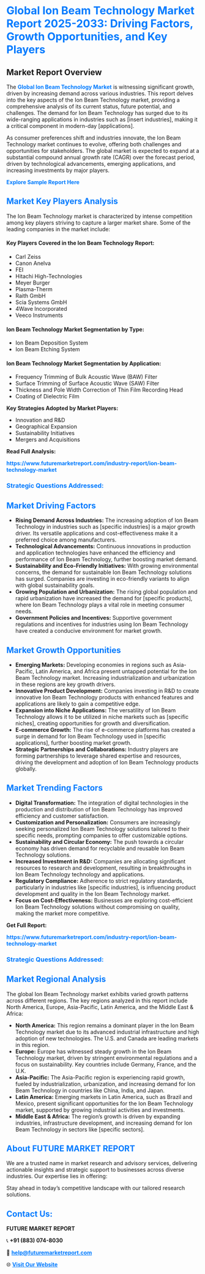 <h1 style="color: #007BFF;">Global Ion Beam Technology Market Report 2025-2033: Driving Factors, Growth Opportunities, and Key Players</h1>

<section id="overview">
<h2>Market Report Overview</h2>
<p>The <a href="https://www.futuremarketreport.com/industry-report/ion-beam-technology-market" style="color: #007BFF; text-decoration: none;"><strong>Global Ion Beam Technology Market</strong></a> is witnessing significant growth, driven by increasing demand across various industries. This report delves into the key aspects of the Ion Beam Technology market, providing a comprehensive analysis of its current status, future potential, and challenges. The demand for Ion Beam Technology has surged due to its wide-ranging applications in industries such as [insert industries], making it a critical component in modern-day [applications].</p>
<p>As consumer preferences shift and industries innovate, the Ion Beam Technology market continues to evolve, offering both challenges and opportunities for stakeholders. The global market is expected to expand at a substantial compound annual growth rate (CAGR) over the forecast period, driven by technological advancements, emerging applications, and increasing investments by major players.</p>
</section>

<section id="overview">
<p><a href="https://www.futuremarketreport.com/request-sample/reportId=57157" style="color: #007BFF; text-decoration: none;"><strong>Explore Sample Report Here</strong></a></p>
</section>

<section id="key-players">
<h2 style="color: #007BFF;">Market Key Players Analysis</h2>
<p>The Ion Beam Technology market is characterized by intense competition among key players striving to capture a larger market share. Some of the leading companies in the market include:</p>
<h4>Key Players Covered in the Ion Beam Technology Report:</h4>
<ul><li>Carl Zeiss</li><li>Canon Anelva</li><li>FEI</li><li>Hitachi High-Technologies</li><li>Meyer Burger</li><li>Plasma-Therm</li><li>Raith GmbH</li><li>Scia Systems GmbH</li><li>4Wave Incorporated</li><li>Veeco Instruments</li></ul>
<h4>Ion Beam Technology Market Segmentation by Type:</h4>
<ul><li>Ion Beam Deposition System</li><li>Ion Beam Etching System</li></ul>

<h4>Ion Beam Technology Market Segmentation by Application:</h4>
<ul><li>Frequency Trimming of Bulk Acoustic Wave (BAW) Filter</li><li>Surface Trimming of Surface Acoustic Wave (SAW) Filter</li><li>Thickness and Pole Width Correction of Thin Film Recording Head</li><li>Coating of Dielectric Film</li></ul>
<p><strong>Key Strategies Adopted by Market Players:</strong></p>
<ul>
<li>Innovation and R&D</li>
<li>Geographical Expansion</li>
<li>Sustainability Initiatives</li>
<li>Mergers and Acquisitions</li>
</ul>
</section>

<section>
<p><strong>Read Full Analysis: </strong></p><a href="https://www.futuremarketreport.com/industry-report/ion-beam-technology-market" style="color: #007BFF; text-decoration: none;"><strong>https://www.futuremarketreport.com/industry-report/ion-beam-technology-market</strong></a>
<h3 style="color: #007BFF;">Strategic Questions Addressed:</h3>
</section>

<section id="driving-factors">
<h2 style="color: #007BFF;">Market Driving Factors</h2>
<ul>
<li><strong>Rising Demand Across Industries:</strong> The increasing adoption of Ion Beam Technology in industries such as [specific industries] is a major growth driver. Its versatile applications and cost-effectiveness make it a preferred choice among manufacturers.</li>
<li><strong>Technological Advancements:</strong> Continuous innovations in production and application technologies have enhanced the efficiency and performance of Ion Beam Technology, further boosting market demand.</li>
<li><strong>Sustainability and Eco-Friendly Initiatives:</strong> With growing environmental concerns, the demand for sustainable Ion Beam Technology solutions has surged. Companies are investing in eco-friendly variants to align with global sustainability goals.</li>
<li><strong>Growing Population and Urbanization:</strong> The rising global population and rapid urbanization have increased the demand for [specific products], where Ion Beam Technology plays a vital role in meeting consumer needs.</li>
<li><strong>Government Policies and Incentives:</strong> Supportive government regulations and incentives for industries using Ion Beam Technology have created a conducive environment for market growth.</li>
</ul>
</section>

<section id="growth-opportunities">
<h2 style="color: #007BFF;">Market Growth Opportunities</h2>
<ul>
<li><strong>Emerging Markets:</strong> Developing economies in regions such as Asia-Pacific, Latin America, and Africa present untapped potential for the Ion Beam Technology market. Increasing industrialization and urbanization in these regions are key growth drivers.</li>
<li><strong>Innovative Product Development:</strong> Companies investing in R&D to create innovative Ion Beam Technology products with enhanced features and applications are likely to gain a competitive edge.</li>
<li><strong>Expansion into Niche Applications:</strong> The versatility of Ion Beam Technology allows it to be utilized in niche markets such as [specific niches], creating opportunities for growth and diversification.</li>
<li><strong>E-commerce Growth:</strong> The rise of e-commerce platforms has created a surge in demand for Ion Beam Technology used in [specific applications], further boosting market growth.</li>
<li><strong>Strategic Partnerships and Collaborations:</strong> Industry players are forming partnerships to leverage shared expertise and resources, driving the development and adoption of Ion Beam Technology products globally.</li>
</ul>
</section>

<section id="trending-factors">
<h2 style="color: #007BFF;">Market Trending Factors</h2>
<ul>
<li><strong>Digital Transformation:</strong> The integration of digital technologies in the production and distribution of Ion Beam Technology has improved efficiency and customer satisfaction.</li>
<li><strong>Customization and Personalization:</strong> Consumers are increasingly seeking personalized Ion Beam Technology solutions tailored to their specific needs, prompting companies to offer customizable options.</li>
<li><strong>Sustainability and Circular Economy:</strong> The push towards a circular economy has driven demand for recyclable and reusable Ion Beam Technology solutions.</li>
<li><strong>Increased Investment in R&D:</strong> Companies are allocating significant resources to research and development, resulting in breakthroughs in Ion Beam Technology technology and applications.</li>
<li><strong>Regulatory Compliance:</strong> Adherence to strict regulatory standards, particularly in industries like [specific industries], is influencing product development and quality in the Ion Beam Technology market.</li>
<li><strong>Focus on Cost-Effectiveness:</strong> Businesses are exploring cost-efficient Ion Beam Technology solutions without compromising on quality, making the market more competitive.</li>
</ul>
</section>

<section>
<p><strong>Get Full Report: </strong></p><a href="https://www.futuremarketreport.com/industry-report/ion-beam-technology-market" style="color: #007BFF; text-decoration: none;"><strong>https://www.futuremarketreport.com/industry-report/ion-beam-technology-market</strong></a>
<h3 style="color: #007BFF;">Strategic Questions Addressed:</h3>
</section>


<section id="regional-analysis">
<h2 style="color: #007BFF;">Market Regional Analysis</h2>
<p>The global Ion Beam Technology market exhibits varied growth patterns across different regions. The key regions analyzed in this report include North America, Europe, Asia-Pacific, Latin America, and the Middle East & Africa:</p>
<ul>
<li><strong>North America:</strong> This region remains a dominant player in the Ion Beam Technology market due to its advanced industrial infrastructure and high adoption of new technologies. The U.S. and Canada are leading markets in this region.</li>
<li><strong>Europe:</strong> Europe has witnessed steady growth in the Ion Beam Technology market, driven by stringent environmental regulations and a focus on sustainability. Key countries include Germany, France, and the U.K.</li>
<li><strong>Asia-Pacific:</strong> The Asia-Pacific region is experiencing rapid growth, fueled by industrialization, urbanization, and increasing demand for Ion Beam Technology in countries like China, India, and Japan.</li>
<li><strong>Latin America:</strong> Emerging markets in Latin America, such as Brazil and Mexico, present significant opportunities for the Ion Beam Technology market, supported by growing industrial activities and investments.</li>
<li><strong>Middle East & Africa:</strong> The region’s growth is driven by expanding industries, infrastructure development, and increasing demand for Ion Beam Technology in sectors like [specific sectors].</li>
</ul>
</section>

<footer>
<h2 style="color: #007BFF;">About FUTURE MARKET REPORT</h2>
<p>We are a trusted name in market research and advisory services, delivering actionable insights and strategic support to businesses across diverse industries. Our expertise lies in offering:</p>

<p>Stay ahead in today’s competitive landscape with our tailored research solutions.</p>

<h2 style="color: #007BFF;">Contact Us:</h2>
<p><strong>FUTURE MARKET REPORT</strong></p>
<p>📞 <strong>+91 (883) 074-8030</strong></p>
<p>📧 <strong><a href="mailto:help@futuremarketreport.com" style="color: #007BFF;">help@futuremarketreport.com</a></strong></p>
<p>🌐 <strong><a href="https://www.futuremarketreport.com/" style="color: #007BFF;">Visit Our Website</a></strong></p>
</footer>
